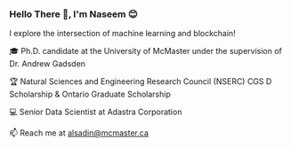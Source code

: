 ### Hello There 👋, I'm Naseem 😊


I explore the intersection of machine learning and blockchain! 

  🎓 Ph.D. candidate at the University of McMaster under the supervision of Dr. Andrew Gadsden

  🏆 Natural Sciences and Engineering Research Council (NSERC) CGS D Scholarship & Ontario Graduate Scholarship 
  
  💻 Senior Data Scientist at Adastra Corporation 
  
  📫 Reach me at alsadin@mcmaster.ca
<!--
**nalsadi/nalsadi** is a ✨ _special_ ✨ repository because its `README.md` (this file) appears on your GitHub profile.

Here are some ideas to get you started:

- 🔭 I’m currently working on ...
- 🌱 I’m currently learning ...
- 👯 I’m looking to collaborate on ...
- 🤔 I’m looking for help with ...
- 💬 Ask me about ...
- 📫 How to reach me: ...
- 😄 Pronouns: ...
- ⚡ Fun fact: ...
-->
